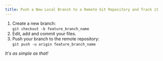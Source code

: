 ```yaml
---
title: Push a New Local Branch to a Remote Git Repository and Track it Too
---
```

1.  Create a new branch:  
    `git checkout -b feature_branch_name`
2.  Edit, add and commit your files.
3.  Push your branch to the remote repository:  
    `git push -u origin feature_branch_name`

_It's as simple as that!_